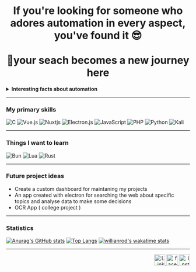 <div align="center">
  <h1>If you're looking for someone who adores automation in every aspect, you've found it 😎<br/><br/>🚀your seach becomes a new journey here</h1>
</div>

<details>
  <summary><b>Interesting facts about automation</b></summary>
  <hr>
  <h5>🌱Studies indicate that home automation can reduce household energy usage by up to 40%, significantly contributing to a reduction in carbon footprint.</h5>
</details>

<hr/>

### My primary skills
![C](https://img.shields.io/badge/c-%2300599C.svg?style=for-the-badge&logo=c&logoColor=white)
![Vue.js](https://img.shields.io/badge/vuejs-%2335495e.svg?style=for-the-badge&logo=vuedotjs&logoColor=%234FC08D)
![Nuxtjs](https://img.shields.io/badge/Nuxt-002E3B?style=for-the-badge&logo=nuxtdotjs&logoColor=#00DC82)
![Electron.js](https://img.shields.io/badge/Electron-191970?style=for-the-badge&logo=Electron&logoColor=white)
![JavaScript](https://img.shields.io/badge/javascript-%23323330.svg?style=for-the-badge&logo=javascript&logoColor=%23F7DF1E)
![PHP](https://img.shields.io/badge/php-%23777BB4.svg?style=for-the-badge&logo=php&logoColor=white)
![Python](https://img.shields.io/badge/python-3670A0?style=for-the-badge&logo=python&logoColor=ffdd54)
![Kali](https://img.shields.io/badge/Kali-268BEE?style=for-the-badge&logo=kalilinux&logoColor=white)

<hr/>

### Things I want to learn
![Bun](https://img.shields.io/badge/Bun-%23000000.svg?style=for-the-badge&logo=bun&logoColor=white)
![Lua](https://img.shields.io/badge/lua-%232C2D72.svg?style=for-the-badge&logo=lua&logoColor=white)
![Rust](https://img.shields.io/badge/rust-%23000000.svg?style=for-the-badge&logo=rust&logoColor=white)

<hr/>

### Future project ideas

<div>
  <ul>
    <li>Create a custom dashboard for maintaning my projects</li>
    <li>An app created with electron for searching the web about specific topics and analyse data to make some decisions</li>
    <li>OCR App ( college project )</li>
  </ul>
</div>

<hr/>

### Statistics

[![Anurag's GitHub stats](https://github-readme-stats.vercel.app/api?username=PH-Vieira&show_icons=true&theme=ocean_dark&layout=compact)](https://github.com/anuraghazra/github-readme-stats) [![Top Langs](https://github-readme-stats.vercel.app/api/top-langs/?username=PH-Vieira&theme=ocean_dark)](https://github.com/anuraghazra/github-readme-stats) [![willianrod's wakatime stats](https://github-readme-stats.vercel.app/api/wakatime?username=PH_Vieira&theme=ocean_dark)](https://github.com/anuraghazra/github-readme-stats)

<hr/>

<div align="right">
  <a href="https://www.linkedin.com/in/pedro-henrique-vieira-2426a31b7/">
    <img src="https://img.shields.io/badge/LinkedIn-0077B5?style=for-the-badge&logo=linkedin&logoColor=white" alt="LinkedIn" height="30">   </a>
  <a href="https://www.facebook.com/profile.php?id=100070832881630">
    <img src="https://img.shields.io/badge/Facebook-1877F2?style=for-the-badge&logo=facebook&logoColor=white" alt="facebook" height="30">
  </a>
  <a href="https://www.instagram.com/dompedro_terceiro/">
    <img src= "https://img.shields.io/badge/Instagram-E4405F?style=for-the-badge&logo=instagram&logoColor=white" alt="instagram" height="30">
  </a>
</div>
